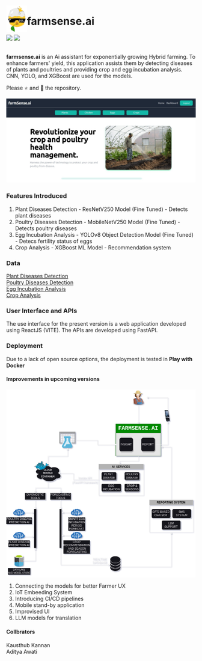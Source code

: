 <img src="assets/logo.png" width=55px align="left"/> <h1>farmsense.ai</h1>
<div>
  <img src="https://img.shields.io/badge/Build-version_2-blue" width=110/>
  <img src="https://img.shields.io/badge/Computer%20Vision-red" width=110/>
</div>

<br />

**farmsense.ai** is an Ai assistant for exponentially growing Hybrid farming. To enhance farmers' yield, this application assists them by detecting diseases of plants and poultries and providing crop and egg incubation analysis. CNN, YOLO, and XGBoost are used for the models.  

Please ⭐ and 🍴 the repository.  

<img src="assets/home-screen.jpeg"/>

<h3>Features Introduced</h3>
<ol>
  <li>Plant Diseases Detection - ResNetV250 Model (Fine Tuned) - Detects plant diseases</li>
  <li>Poultry Diseases Detection - MobileNetV250 Model (Fine Tuned) - Detects poultry diseases</li>
  <li>Egg Incubation Analysis - YOLOv8 Object Detection Model (Fine Tuned) - Detecs fertility status of eggs</li>
  <li>Crop Analysis - XGBoost ML Model - Recommendation system</li>
</ol>

<h3>Data</h3>
<a href="https://www.kaggle.com/datasets/vipoooool/new-plant-diseases-dataset">Plant Diseases Detection</a> <br />
<a href="https://www.kaggle.com/datasets/kausthubkannan/poultry-diseases-detection">Poultry Diseases Detection</a> <br />
<a href="https://universe.roboflow.com/uit-vbp9l/egg-fertilely-detection-dgg8z">Egg Incubation Analysis</a> <br />
<a href="">Crop Analysis</a> <br />

<h3>User Interface and APIs</h3>
<p>The use interface for the present version is a web application developed using ReactJS (VITE). The APIs are developed using FastAPI.</p>

<h3>Deployment</h3>
<p>Due to a lack of open source options, the deployment is tested in <b>Play with Docker</b></p>

<h4>Improvements in upcoming versions</h4>
<img src="assets/architecture.png" align="center" width=550/>
<ol>
  <li>Connecting the models for better Farmer UX</li>
  <li>IoT Embeeding System</li>
  <li>Introducing CI/CD pipelines</li>
  <li>Mobile stand-by application</li>
  <li>Improvised UI</li>
  <li>LLM models for translation</li>
</ol>

<h4>Collbrators</h4>
Kausthub Kannan  <br />
Aditya Awati
